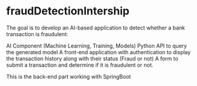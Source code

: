 # fraudDetectionIntership

The goal is to develop an AI-based application to detect whether a bank transaction is fraudulent:

AI Component (Machine Learning, Training, Models)
Python API to query the generated model
A front-end application with authentication to display the transaction history along with their status (Fraud or not)
A form to submit a transaction and determine if it is fraudulent or not.

This is the back-end part working with SpringBoot
